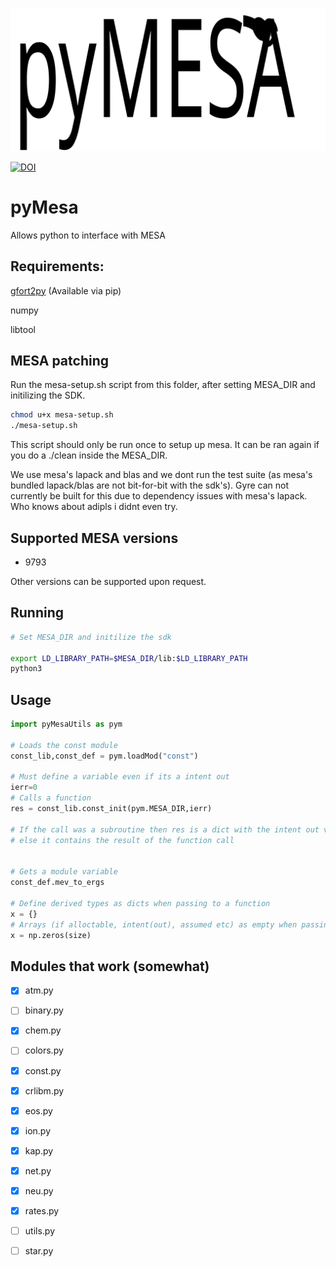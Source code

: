 ![pyMesa logo](images/logo.svg?raw=true "pyMesa Logo")

[![DOI](https://zenodo.org/badge/98320319.svg)](https://zenodo.org/badge/latestdoi/98320319)


# pyMesa
Allows python to interface with MESA

## Requirements:
[gfort2py](https://github.com/rjfarmer/gfort2py) (Available via pip)

numpy

libtool

## MESA patching

Run the mesa-setup.sh script from this folder, after setting MESA_DIR and initilizing the SDK.

````bash
chmod u+x mesa-setup.sh
./mesa-setup.sh
````

This script should only be run once to setup up mesa. It can be ran again if you do a ./clean inside the MESA_DIR.

We use mesa's lapack and blas and we dont run the test suite
(as mesa's bundled lapack/blas are not bit-for-bit with the sdk's). 
Gyre can not currently be built for this due to dependency issues with mesa's lapack.
Who knows about adipls i didnt even try.

## Supported MESA versions
- 9793

Other versions can be supported upon request.


## Running
````bash
# Set MESA_DIR and initilize the sdk

export LD_LIBRARY_PATH=$MESA_DIR/lib:$LD_LIBRARY_PATH
python3
````

## Usage

````python
import pyMesaUtils as pym

# Loads the const module
const_lib,const_def = pym.loadMod("const")

# Must define a variable even if its a intent out
ierr=0
# Calls a function
res = const_lib.const_init(pym.MESA_DIR,ierr)

# If the call was a subroutine then res is a dict with the intent out variables in there
# else it contains the result of the function call


# Gets a module variable
const_def.mev_to_ergs

# Define derived types as dicts when passing to a function
x = {}
# Arrays (if alloctable, intent(out), assumed etc) as empty when passing to a function
x = np.zeros(size)

````



## Modules that work (somewhat)

- [x] atm.py
- [ ] binary.py
- [x] chem.py
- [ ] colors.py
- [x] const.py
- [x] crlibm.py
- [x] eos.py
- [x] ion.py
- [x] kap.py
- [x] net.py
- [x] neu.py
- [x] rates.py
- [ ] utils.py
- [ ] star.py





